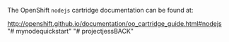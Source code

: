 The OpenShift `nodejs` cartridge documentation can be found at:

http://openshift.github.io/documentation/oo_cartridge_guide.html#nodejs
"# mynodequickstart" 
"# projectjessBACK" 
